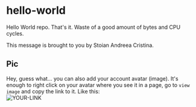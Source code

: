 # hello-world

Hello World repo. That's it. Waste of a good amount of bytes and CPU cycles.

This message is brought to you by Stoian Andreea Cristina.

## Pic

Hey, guess what... you can also add your account avatar (image). It's enough to right click on your avatar where you see it in a page, go to `view image` and copy the link to it.
Like this:  
![YOUR-LINK](https://avatars2.githubusercontent.com/u/7242607?s=60&v=4)
